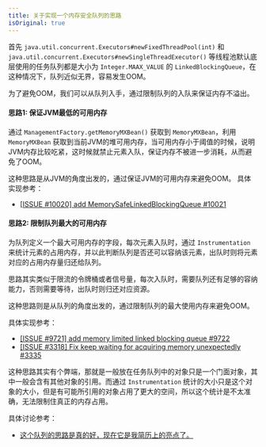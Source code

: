 ```yaml
---
title: 关于实现一个内存安全队列的思路
isOriginal: true
---
```

首先 `java.util.concurrent.Executors#newFixedThreadPool(int)` 和 ` java.util.concurrent.Executors#newSingleThreadExecutor()` 等线程池默认底层使用的任务队列都是大小为 `Integer.MAAX_VALUE` 的 `LinkedBlockingQueue`，在这种情况下，队列近似无界，容易发生OOM。

为了避免OOM，我们可以从队列入手，通过限制队列的入队来保证内存不溢出。

#### 思路1:  保证JVM最低的可用内存
通过 `ManagementFactory.getMemoryMXBean()` 获取到 `MemoryMXBean`，利用 `MemoryMXBean` 获取到当前JVM的堆可用内存，当可用内存小于阈值的时候，说明JVM内存比较吃紧，这时候就禁止元素入队，保证内存不被进一步消耗，从而避免了OOM。

这种思路是从JVM的角度出发的，通过保证JVM的可用内存来避免OOM。
具体实现参考：

- [[ISSUE #10020] add MemorySafeLinkedBlockingQueue #10021](https://github.com/apache/dubbo/pull/10021/files#diff-6769ed7929148bd3bbfc88ac0cdd9ba38216a10352cbb3ab6d4dcc51ea8110d0)

#### 思路2: 限制队列最大的可用内存
为队列定义一个最大可用内存的字段，每次元素入队时，通过 `Instrumentation` 来统计元素的占用内存，并以此判断队列是否还可以容纳该元素，出队时则将元素对应的占用内存量归还给队列。

思路其实类似于限流的令牌桶或者信号量，每次入队时，需要队列还有足够的容纳能力，否则需要等待，出队时则归还对应资源。

这种思路则是从队列的角度出发的，通过限制队列的最大使用内存来避免OOM。

具体实现参考：
- [[ISSUE #9721] add memory limited linked blocking queue #9722](https://github.com/apache/dubbo/pull/9722/files)
- [[ISSUE #3318] Fix keep waiting for acquiring memory unexpectedly #3335](https://github.com/apache/incubator-shenyu/pull/3335)

这种思路其实有个弊端，那就是一般放在任务队列中的对象只是一个门面对象，其中一般会含有其他对象的引用。而通过 `Instrumentation` 统计的大小只是这个对象的大小，但是有可能所引用的对象占用了更大的空间，所以这个统计是不太准确，无法限制住真正的内存占用。

具体讨论参考：
- [这个队列的思路是真的好，现在它是我简历上的亮点了。](https://juejin.cn/post/7105968458851942414#comment)
